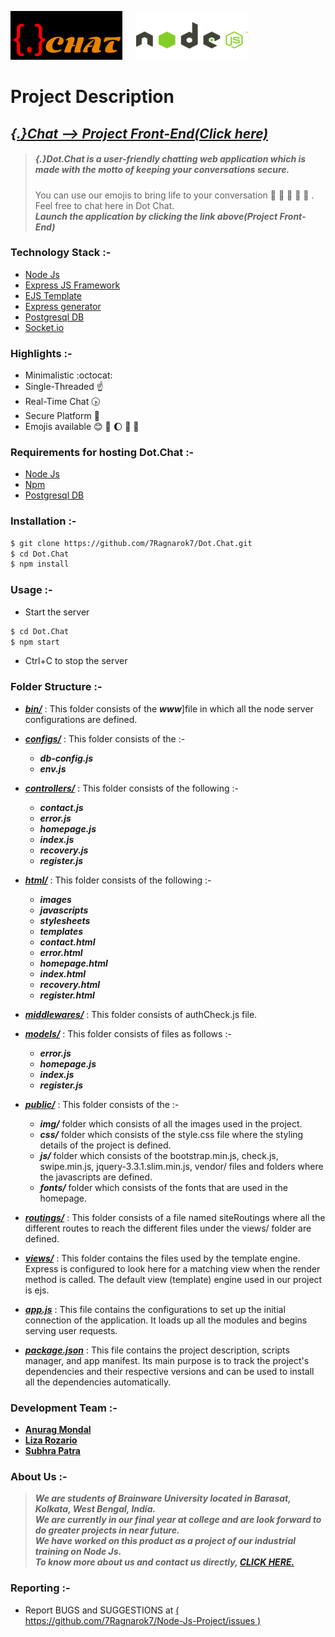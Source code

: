 [![DotChat-ico](https://raw.githubusercontent.com/7Ragnarok7/Dot.Chat/master/public/img/logo.png?raw=true)](https://7Ragnarok7.github.io/Dot.Chat/) &emsp; [![Node-ico](https://raw.githubusercontent.com/7Ragnarok7/Dot.Chat/master/public/img/node.png?raw=true)][node] 

# Project Description

## [*{.}Chat --> Project Front-End(Click here)*][page]

>##### {.}Dot.Chat is a ***user-friendly*** chatting web application which is made with the motto of keeping your conversations secure.
>You can use our emojis to bring life to your conversation :nail_care: :eyes: :ocean: :dog: :sparkler: .  
>Feel free to chat here in Dot Chat.  
>***Launch the application by clicking the link above(Project Front-End)***

### Technology Stack :-
- [Node Js][node]
- [Express JS Framework][ex]
- [EJS Template][ejs]
- [Express generator][exg]
- [Postgresql DB][db]
- [Socket.io][sock]

### Highlights :-
- Minimalistic :octocat:
- Single-Threaded :point_up:
- Real-Time Chat :clock430:
- Secure Platform :closed_lock_with_key:
- Emojis available :blush: :sunflower: :moon: :wine_glass: :rocket:

### Requirements for hosting Dot.Chat :-  
- [Node Js][node]
- [Npm][npm]
- [Postgresql DB][db]

### Installation :-
```sh
$ git clone https://github.com/7Ragnarok7/Dot.Chat.git
$ cd Dot.Chat
$ npm install
```
### Usage :-
- Start the server
```sh
$ cd Dot.Chat
$ npm start
```
- Ctrl+C to stop the server

### Folder Structure :-
- [***bin/***](bin/)  : This folder consists of the ***www***]file in which all the node server configurations are defined.

- [***configs/***](configs/)  : This folder consists of the :-
  - ***db-config.js***
  - ***env.js***

- [***controllers/***](controllers/)  : This folder consists of the following :-
  - ***contact.js***
  - ***error.js***
  - ***homepage.js***
  - ***index.js***
  - ***recovery.js***
  - ***register.js***

- [***html/***](html/) : This folder consists of the following :-
  - ***images***
  - ***javascripts***
  - ***stylesheets***
  - ***templates***
  - ***contact.html*** 
  - ***error.html*** 
  - ***homepage.html***    
  - ***index.html*** 
  - ***recovery.html*** 
  - ***register.html***

- [***middlewares/***](middlewares/)  : This folder consists of authCheck.js file.
  
- [***models/***](models/) : This folder consists of files as follows :-
  - ***error.js***
  - ***homepage.js*** 
  - ***index.js*** 
  - ***register.js***

- [***public/***](public/) : This folder consists of the :-
  - ***img/***  folder which consists of all the images used in the project.
  - ***css/***  folder which consists of the style.css file where the styling details of the project is defined.
  - ***js/***  folder which consists of the bootstrap.min.js, check.js, swipe.min.js, jquery-3.3.1.slim.min.js, vendor/ files and folders where the javascripts are defined. 
  - ***fonts/*** folder which consists of the fonts that are used in the homepage.

- [***routings/***](routings/) : This folder consists of a file named siteRoutings where all the different routes to reach the different files under the views/ folder are defined.

- [***views/***](views/)  : This folder contains the files used by the template engine. Express is configured to look here for a matching view when the render method is called. The default view (template) engine used in our project is ejs.

- [***app.js***](app.js) : This file contains the configurations to set up the initial connection of the application. It loads up all the modules and begins serving user requests.

- [***package.json***](package.json) : This file contains the project description, scripts manager, and app manifest. Its main purpose is to track the project's dependencies and their respective versions and can be used to install all the dependencies automatically. 

### Development Team :-
- [**Anurag Mondal**][anurag]
- [**Liza Rozario**][liza]
- [**Subhra Patra**][subhra]

### About Us :-
>***We are students of Brainware University located in Barasat, Kolkata, West Bengal, India.   
>We are currently in our final year at college and are look forward to do greater projects in near future.  
>We have worked on this product as a project of our industrial training on Node Js.  
>To know more about us and contact us directly, [**CLICK HERE.**](html/contact.html)***

### Reporting :-
 - Report BUGS and SUGGESTIONS at [( https://github.com/7Ragnarok7/Node-Js-Project/issues )](https://github.com/7Ragnarok7/Node-Js-Project/issues)
 
 
 [//]: # "References below :-"

[node]:<https://nodejs.org/en/>
[ex]:<https://expressjs.com/>
[db]:<https://www.postgresql.org/>
[page]:<html/index.html>
[anurag]:<https://github.com/7Ragnarok7>
[liza]:<https://github.com/BlazinGirl>
[subhra]:<https://github.com/subhrapatra>
[sock]:<https://socket.io/>
[npm]:<https://www.npmjs.com/>
[ejs]:<https://ejs.co/>
[exg]:<https://www.npmjs.com/package/express-generator>
